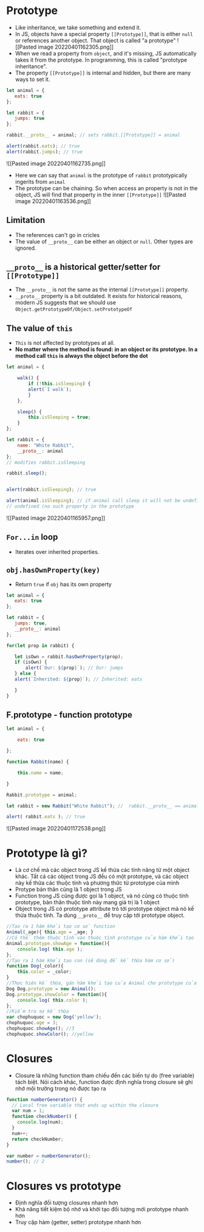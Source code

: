 # Prototype
- Like inheritance, we take something and extend it.
- In JS, objects have a special property `[[Prototype]]`, that is either `null` or references another object. That object is called "a prototype"
  ![[Pasted image 20220401162305.png]]
- When we read a property from `object`, and it's missing, JS automatically takes it from the prototype. In programming, this is called "prototype inheritance".
- The property `[[Prototype]]` is internal and hidden, but there are many ways to set it.
 ``````js
let animal = {
	eats: true
};

let rabbit = {
	jumps: true
};

rabbit.__proto__ = animal; // sets rabbit.[[Prototype]] = animal

alert(rabbit.eats); // true
alert(rabbit.jumps); // true
  ``````

![[Pasted image 20220401162735.png]]
- Here we can say that `animal` is the prototype of `rabbit` prototypically ingerits from `animal`
- The prototype can be chaining. So when access an property is not in the object, JS will find that property in the inner `[[Prototype]]`
  ![[Pasted image 20220401163536.png]]
## Limitation
- The references can't go in cricles
- The value of `__proto__` can be either an object or `null`. Other types are ignored.
## `__proto__` is a historical getter/setter for `[[Prototype]]` 
- The `__proto__` is not the same as the internal `[[Prototype]]` property.
- `__proto__` property is a bit outdated. It exists for historical reasons, modern JS suggests that we should use `Object.getPrototypeOf/Object.setPrototypeOf`
## The value of `this`
- `This` is not affected by prototypes at all.
- **No matter where the method is found: in an object or its prototype. In a method call `this` is always the object before the dot**
``````js
let animal = {

	walk() {
		if (!this.isSleeping) {
		alert(`I walk`);
		}
	},

	sleep() {
		this.isSleeping = true;
	}
};

let rabbit = {
	name: "White Rabbit",
	__proto__: animal
};
// modifies rabbit.isSleeping

rabbit.sleep();


alert(rabbit.isSleeping); // true

alert(animal.isSleeping); // if animal call sleep it will not be undefined 
// undefined (no such property in the prototype
``````
![[Pasted image 20220401165957.png]]
## `For...in` loop
- Iterates over inherited properties.
## `obj.hasOwnProperty(key)`
- Return `true` if `obj` has its own property
 ``````js
let animal = {
	eats: true
};

let rabbit = {
	jumps: true,
	__proto__: animal
};

for(let prop in rabbit) {

	let isOwn = rabbit.hasOwnProperty(prop);
	if (isOwn) {
		alert(`Our: ${prop}`); // Our: jumps
	} else {
	alert(`Inherited: ${prop}`); // Inherited: eats

	}
}
  ``````
## F.prototype - function prototype
``````js
let animal = {

	eats: true

};

function Rabbit(name) {

	this.name = name;

}

Rabbit.prototype = animal;

let rabbit = new Rabbit("White Rabbit"); //  rabbit.__proto__ == animal

alert( rabbit.eats ); // true
``````

  ![[Pasted image 20220401172538.png]]
# Prototype là gì?
- Là cơ chế mà các object trong JS kế thừa các tính năng từ một object khác. Tất cả các object trong JS đều có một prototype, và các object này kế thừa các thuộc tính và phương thức từ prototype của mình
- Protype bản thân cũng là 1 object trong JS
- Function trong JS cũng được gọi là 1 object, và nó cũng có thuộc tính prototype, bản thân thuộc tính này mang giá trị là 1 object
- Object trong JS có prototype attribute trỏ tới prototype object mà nó kế thừa thuộc tính. Ta dùng `__proto__` để truy cập tới prototype object.
``````js
//Tạo ra 1 hàm khởi tạo cơ sở function 
Animal(_age){ this.age = _age; }
//Có thể thêm thuộc tính vào thuộc tính prototype của hàm khởi tạo 
Animal.prototype.showAge = function(){ 
	console.log( this.age ); 
}; 
//Tạo ra 1 hàm khởi tạo con (sẽ dùng để kế thừa hàm cơ sở) 
function Dog(_color){ 
	this.color = _color; 
} 
//Thực hiện kế thừa, gán hàm khởi tạo của Animal cho prototype của 
Dog Dog.prototype = new Animal(); 
Dog.prototype.showColor = function(){ 
	console.log( this.color ); 
}; 
//Kiểm tra sự kế thừa 
var chophuquoc = new Dog('yellow'); 
chophuquoc.age = 3; 
chophuquoc.showAge(); //3  
chophuquoc.showColor(); //yellow
``````
# Closures
- Closure là những function tham chiếu đến các biến tự do (free variable) tách biệt. Nói cách khác, function được định nghĩa trong closure sẽ ghi nhớ mội trường trong nó được tạo ra
``````js
function numberGenerator() {
  // Local free variable that ends up within the closure
  var num = 1;
  function checkNumber() { 
    console.log(num);
  }
  num++;
  return checkNumber;
}

var number = numberGenerator();
number(); // 2

``````
# Closures vs prototype
- Định nghĩa đối tượng closures nhanh hơn
- Khả năng tiết kiệm bộ nhớ và khởi tạo đối tượng mới prototype nhanh hơn
- Truy cập hàm (getter, setter) prototype nhanh hơn